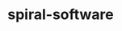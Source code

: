 ---
title: "spiral-software"
layout: cache
categories: [package, develop-2025-01-26]
meta: {"versions": ["8.5.1"], "compilers": ["gcc@=11.4.0", "gcc@=9.4.0"], "oss": ["ubuntu20.04", "ubuntu22.04"], "platforms": ["linux"], "targets": ["neoverse_v2", "ppc64le", "x86_64_v3"], "stacks": ["e4s", "e4s-neoverse-v2", "e4s-power", "e4s-rocm-external", "root"], "num_specs": 3, "num_specs_by_stack": {"root": 3, "e4s-power": 1, "e4s-neoverse-v2": 1, "e4s": 1, "e4s-rocm-external": 1}}
spec_details: [{"hash": "ydblkq6do4nmmxc6trvvsq66fxwmb27a", "compiler": "gcc@=9.4.0", "versions": ["8.5.1"], "os": "ubuntu20.04", "platform": "linux", "target": "ppc64le", "variants": ["build_system=cmake", "build_type=Release", "+fftx", "generator=make", "~hcol", "~ipo", "+jit", "+mpi", "+simt"], "stacks": ["root", "e4s-power"], "size": "-", "tarball": "https://binaries.spack.io/develop-2025-01-26/build_cache/linux-ubuntu20.04-ppc64le/gcc-9.4.0/spiral-software-8.5.1/linux-ubuntu20.04-ppc64le-gcc-9.4.0-spiral-software-8.5.1-ydblkq6do4nmmxc6trvvsq66fxwmb27a.spack"}, {"hash": "qlujm55vpqcpsbpnrafx4g3bzhfnfm7z", "compiler": "gcc@=11.4.0", "versions": ["8.5.1"], "os": "ubuntu22.04", "platform": "linux", "target": "neoverse_v2", "variants": ["build_system=cmake", "build_type=Release", "+fftx", "generator=make", "~hcol", "~ipo", "+jit", "+mpi", "+simt"], "stacks": ["root", "e4s-neoverse-v2"], "size": "-", "tarball": "https://binaries.spack.io/develop-2025-01-26/build_cache/linux-ubuntu22.04-neoverse_v2/gcc-11.4.0/spiral-software-8.5.1/linux-ubuntu22.04-neoverse_v2-gcc-11.4.0-spiral-software-8.5.1-qlujm55vpqcpsbpnrafx4g3bzhfnfm7z.spack"}, {"hash": "pz7dhxyq7kxhj7wpyqp36y6ulvnsz25z", "compiler": "gcc@=11.4.0", "versions": ["8.5.1"], "os": "ubuntu22.04", "platform": "linux", "target": "x86_64_v3", "variants": ["build_system=cmake", "build_type=Release", "+fftx", "generator=make", "~hcol", "~ipo", "+jit", "+mpi", "+simt"], "stacks": ["root", "e4s", "e4s-rocm-external"], "size": "-", "tarball": "https://binaries.spack.io/develop-2025-01-26/build_cache/linux-ubuntu22.04-x86_64_v3/gcc-11.4.0/spiral-software-8.5.1/linux-ubuntu22.04-x86_64_v3-gcc-11.4.0-spiral-software-8.5.1-pz7dhxyq7kxhj7wpyqp36y6ulvnsz25z.spack"}]
---